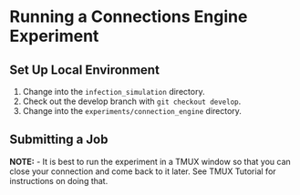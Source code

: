 # Running a Connections Engine Experiment

## Set Up Local Environment
1. Change into the `infection_simulation` directory.
2. Check out the develop branch with `git checkout develop`.
3. Change into the `experiments/connection_engine` directory.

## Submitting a Job

**NOTE:**
    - It is best to run the experiment in a TMUX window so that you can close your connection and come back to it later. See TMUX Tutorial for instructions on doing that.
